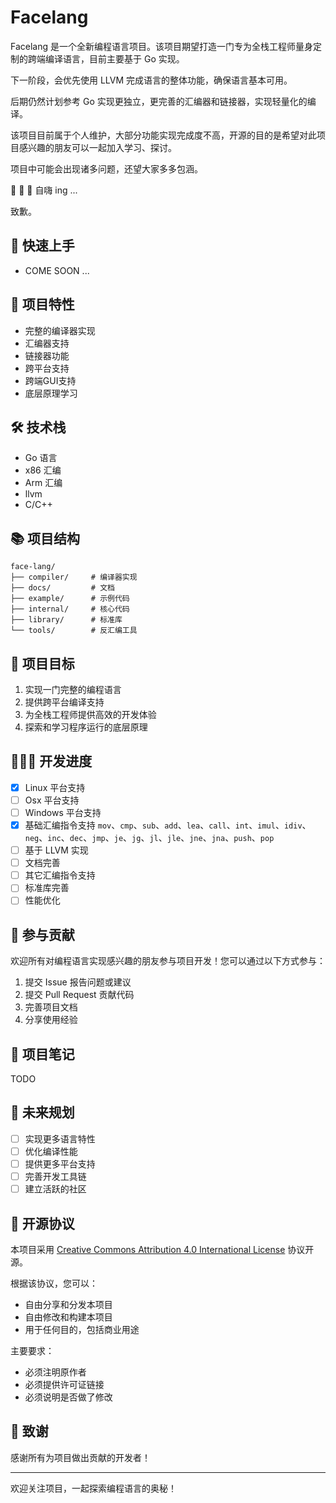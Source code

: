 # Facelang

Facelang 是一个全新编程语言项目。该项目期望打造一门专为全栈工程师量身定制的跨端编译语言，目前主要基于 Go 实现。

下一阶段，会优先使用 LLVM 完成语言的整体功能，确保语言基本可用。

后期仍然计划参考 Go 实现更独立，更完善的汇编器和链接器，实现轻量化的编译。

该项目目前属于个人维护，大部分功能实现完成度不高，开源的目的是希望对此项目感兴趣的朋友可以一起加入学习、探讨。

项目中可能会出现诸多问题，还望大家多多包涵。

🤘 🤘 🤘 自嗨 ing ...

致歉。

## 🚪 快速上手

- COME SOON ...

## 🚀 项目特性

- 完整的编译器实现
- 汇编器支持
- 链接器功能
- 跨平台支持
- 跨端GUI支持
- 底层原理学习

## 🛠️ 技术栈

- Go 语言
- x86 汇编
- Arm 汇编
- llvm
- C/C++

## 📚 项目结构

```
face-lang/
├── compiler/     # 编译器实现
├── docs/         # 文档
├── example/      # 示例代码
├── internal/     # 核心代码
├── library/      # 标准库
└── tools/        # 反汇编工具
```

## 🎯 项目目标

1. 实现一门完整的编程语言
2. 提供跨平台编译支持
3. 为全栈工程师提供高效的开发体验
4. 探索和学习程序运行的底层原理

## 🏃‍♂‍➡ 开发进度

- [x] Linux 平台支持
- [ ] Osx 平台支持
- [ ] Windows 平台支持
- [x] 基础汇编指令支持 `mov`、`cmp`、`sub`、`add`、`lea`、`call`、`int`、`imul`、`idiv`、`neg`、`inc`、`dec`、`jmp`、`je`、`jg`、`jl`、`jle`、`jne`、`jna`、`push`、`pop`
- [ ] 基于 LLVM 实现
- [ ] 文档完善
- [ ] 其它汇编指令支持
- [ ] 标准库完善
- [ ] 性能优化

## 🤝 参与贡献

欢迎所有对编程语言实现感兴趣的朋友参与项目开发！您可以通过以下方式参与：

1. 提交 Issue 报告问题或建议
2. 提交 Pull Request 贡献代码
3. 完善项目文档
4. 分享使用经验

## 📝 项目笔记

TODO

## 🔮 未来规划

- [ ] 实现更多语言特性
- [ ] 优化编译性能
- [ ] 提供更多平台支持
- [ ] 完善开发工具链
- [ ] 建立活跃的社区

## 📄 开源协议

本项目采用 [Creative Commons Attribution 4.0 International License](LICENSE) 协议开源。

根据该协议，您可以：
- 自由分享和分发本项目
- 自由修改和构建本项目
- 用于任何目的，包括商业用途

主要要求：
- 必须注明原作者
- 必须提供许可证链接
- 必须说明是否做了修改

## 🌟 致谢

感谢所有为项目做出贡献的开发者！

---

欢迎关注项目，一起探索编程语言的奥秘！ 